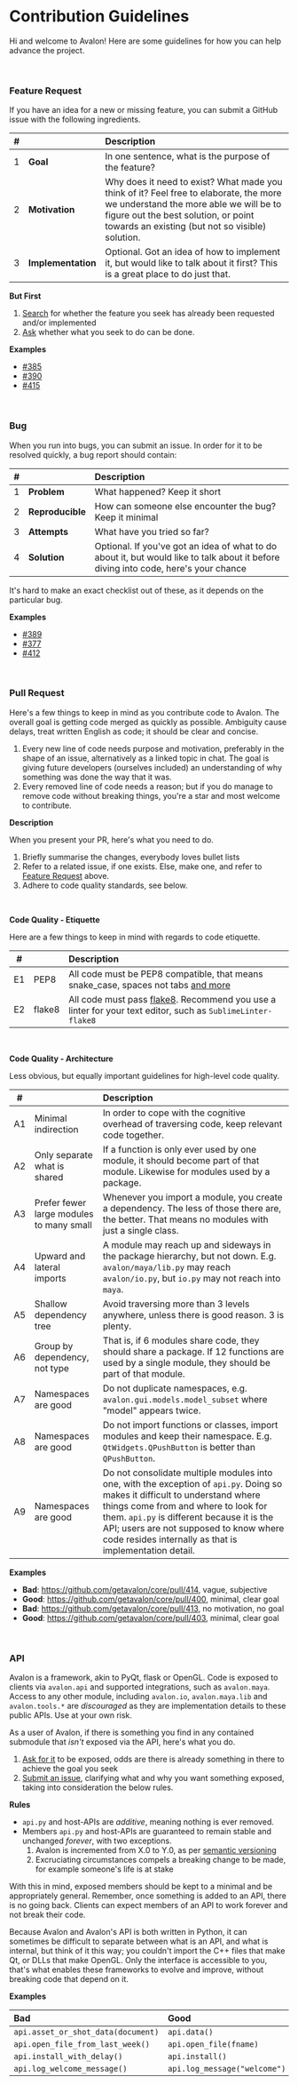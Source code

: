 # Contribution Guidelines

Hi and welcome to Avalon! Here are some guidelines for how you can help advance the project.

<br>

### Feature Request

If you have an idea for a new or missing feature, you can submit a GitHub issue with the following ingredients.

| # |          | Description
|--|:---------|:-
| 1 | **Goal** | In one sentence, what is the purpose of the feature?
| 2 | **Motivation** | Why does it need to exist? What made you think of it? Feel free to elaborate, the more we understand the more able we will be to figure out the best solution, or point towards an existing (but not so visible) solution.
| 3 | **Implementation** | Optional. Got an idea of how to implement it, but would like to talk about it first? This is a great place to do just that.

**But First**

1. [Search](https://github.com/getavalon/core/issues) for whether the feature you seek has already been requested and/or implemented
1. [Ask](https://gitter.im/getavalon/Lobby) whether what you seek to do can be done.

**Examples**

- [#385](https://github.com/getavalon/core/issues/385)
- [#390](https://github.com/getavalon/core/issues/390)
- [#415](https://github.com/getavalon/core/issues/415)

<br>

### Bug

When you run into bugs, you can submit an issue. In order for it to be resolved quickly, a bug report should contain:

| # |          | Description
|--|:---------|:-
| 1 | **Problem** | What happened? Keep it short
| 2 | **Reproducible** | How can someone else encounter the bug? Keep it minimal
| 3 | **Attempts** | What have you tried so far?
| 4 | **Solution** | Optional. If you've got an idea of what to do about it, but would like to talk about it before diving into code, here's your chance

It's hard to make an exact checklist out of these, as it depends on the particular bug. 

**Examples**

- [#389](https://github.com/getavalon/core/issues/389)
- [#377](https://github.com/getavalon/core/issues/377)
- [#412](https://github.com/getavalon/core/issues/412)

<br>

### Pull Request

Here's a few things to keep in mind as you contribute code to Avalon. The overall goal is getting code merged as quickly as possible. Ambiguity cause delays, treat written English as code; it should be clear and concise. 

1. Every new line of code needs purpose and motivation, preferably in the shape of an issue, alternatively as a linked topic in chat. The goal is giving future developers (ourselves included) an understanding of why something was done the way that it was.
1. Every removed line of code needs a reason; but if you do manage to remove code without breaking things, you're a star and most welcome to contribute.

**Description**

When you present your PR, here's what you need to do.

1. Briefly summarise the changes, everybody loves bullet lists
1. Refer to a related issue, if one exists. Else, make one, and refer to [Feature Request](#feature-request) above.
2. Adhere to code quality standards, see below.

<br>

**Code Quality - Etiquette**

Here are a few things to keep in mind with regards to code etiquette.

| # |          | Description
|--|:---------|:-
| E1 | PEP8 | All code must be PEP8 compatible, that means snake_case, spaces not tabs [and more](https://www.python.org/dev/peps/pep-0008/)
| E2 | flake8 | All code must pass [flake8](http://flake8.pycqa.org/en/latest/). Recommend you use a linter for your text editor, such as `SublimeLinter-flake8`

<br>

**Code Quality - Architecture**

Less obvious, but equally important guidelines for high-level code quality.

| # |          | Description
|--|:---------|:-
| A1 | Minimal indirection | In order to cope with the cognitive overhead of traversing code, keep relevant code together.
| A2 | Only separate what is shared | If a function is only ever used by one module, it should become part of that module. Likewise for modules used by a package.
| A3 | Prefer fewer large modules to many small | Whenever you import a module, you create a dependency. The less of those there are, the better. That means no modules with just a single class.
| A4 | Upward and lateral imports | A module may reach up and sideways in the package hierarchy, but not down. E.g. `avalon/maya/lib.py` may reach `avalon/io.py`, but `io.py` may not reach into `maya`.
| A5 | Shallow dependency tree | Avoid traversing more than 3 levels anywhere, unless there is good reason. 3 is plenty.
| A6 | Group by dependency, not type | That is, if 6 modules share code, they should share a package. If 12 functions are used by a single module, they should be part of that module.
| A7 | Namespaces are good | Do not duplicate namespaces, e.g. `avalon.gui.models.model_subset` where "model" appears twice.
| A8 | Namespaces are good | Do not import functions or classes, import modules and keep their namespace. E.g. `QtWidgets.QPushButton` is better than `QPushButton`.
| A9 | Namespaces are good | Do not consolidate multiple modules into one, with the exception of `api.py`. Doing so makes it difficult to understand where things come from and where to look for them. `api.py` is different because it is the API; users are not supposed to know where code resides internally as that is implementation detail.

**Examples**

- **Bad**: https://github.com/getavalon/core/pull/414, vague, subjective
- **Good**: https://github.com/getavalon/core/pull/400, minimal, clear goal
- **Bad**: https://github.com/getavalon/core/pull/413, no motivation, no goal
- **Good**: https://github.com/getavalon/core/pull/403, minimal, clear goal

<br>

### API

Avalon is a framework, akin to PyQt, flask or OpenGL. Code is exposed to clients via `avalon.api` and supported integrations, such as `avalon.maya`. Access to any other module, including `avalon.io`, `avalon.maya.lib` and `avalon.tools.*` are *discouraged* as they are implementation details to these public APIs. Use at your own risk.

As a user of Avalon, if there is something you find in any contained submodule that *isn't* exposed via the API, here's what you do.

1. [Ask for it](https://gitter.im/getavalon/Lobby) to be exposed, odds are there is already something in there to achieve the goal you seek
2. [Submit an issue](#feature-request), clarifying what and why you want something exposed, taking into consideration the below rules.

**Rules**

- `api.py` and host-APIs are *additive*, meaning nothing is ever removed.
- Members `api.py` and host-APIs are guaranteed to remain stable and unchanged *forever*, with two exceptions.
	1. Avalon is incremented from X.0 to Y.0, as per [semantic versioning](https://semver.org)
	2. Excruciating circumstances compels a breaking change to be made, for example someone's life is at stake

With this in mind, exposed members should be kept to a minimal and be appropriately general. Remember, once something is added to an API, there is no going back. Clients can expect members of an API to work forever and not break their code.

Because Avalon and Avalon's API is both written in Python, it can sometimes be difficult to separate between what is an API, and what is internal, but think of it this way; you couldn't import the C++ files that make Qt, or DLLs that make OpenGL. Only the interface is accessible to you, that's what enables these frameworks to evolve and improve, without breaking code that depend on it.

**Examples**

| Bad | Good
|:-----|:--------
| `api.asset_or_shot_data(document)` | `api.data()`
| `api.open_file_from_last_week()` | `api.open_file(fname)`
| `api.install_with_delay()` | `api.install()`
| `api.log_welcome_message()` | `api.log_message("welcome")`
